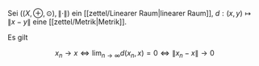 Sei $((X, \oplus, \odot), \| \cdot \|)$ ein [[zettel/Linearer Raum|linearer Raum]], $d : (x, y) \mapsto \| x-y \|$ eine [[zettel/Metrik|Metrik]].

Es gilt

$$
	x_n \to x \iff \lim_{n \to \infty} d(x_n, x) = 0 \iff \| x_n - x \| \to 0
$$